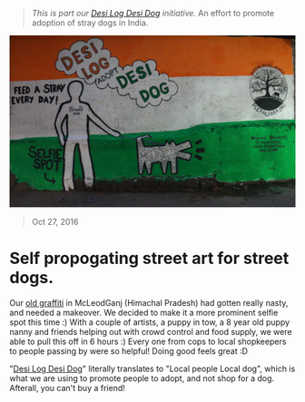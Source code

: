 <!--
Title: Self propogating street art for street dogs "Desi Log Desi Dog" (Local People Local Dog) - Culture Jam #04
-->

> <i>This is part our [Desi Log Desi Dog](/?p=desilogdesidog) initiative.</i> An effort to promote adoption of stray dogs in India.

![Graffiti promoting adoption of stray dogs](/images/grafitti2.JPG)

> Oct 27, 2016

 Self propogating street art for street dogs.
=====

Our [old graffiti](/?p=culturejam02) in McLeodGanj (Himachal Pradesh) had gotten really nasty, and needed a makeover. We decided to make it a more prominent selfie spot this time :) With a couple of artists, a puppy in tow, a 8 year old puppy nanny and friends helping out with crowd control and food supply, we were able to pull this off in 6 hours :) Every one from cops to local shopkeepers to people passing by were so helpful! Doing good feels great :D

"[Desi Log Desi Dog](/?p=desilogdesidog)" literally translates to "Local people Local dog", which is what we are using to promote people to adopt, and not shop for a dog. Afterall, you can't buy a friend! 
